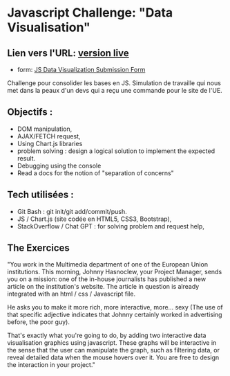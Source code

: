 # Javascript Challenge: "Data Visualisation"

## Lien vers l'URL: [version live](https://onyx3o6.github.io/js-datavisualisation-challenge/)

- form: [JS Data Visualization Submission Form](/)

Challenge pour consolider les bases en JS. Simulation de travaille qui nous met dans la peaux d'un devs qui a reçu une commande pour le site de l'UE.

## Objectifs :

- DOM manipulation,
- AJAX/FETCH request,
- Using Chart.js libraries
- problem solving : design a logical solution to implement the expected result.
- Debugging using the console
- Read a docs for the notion of "separation of concerns"

## Tech utilisées :

- Git Bash : git init/git add/commit/push.
- JS / Chart.js (site codée en HTML5, CSS3, Bootstrap),
- StackOverflow / Chat GPT : for solving problem and request help,

## The Exercices

"You work in the Multimedia department of one of the European Union institutions. This morning, Johnny Hasnoclew, your Project Manager, sends you on a mission: one of the in-house journalists has published a new article on the institution's website. The article in question is already integrated with an html / css / Javascript file.

He asks you to make it more rich, more interactive, more... sexy (The use of that specific adjective indicates that Johnny certainly worked in advertising before, the poor guy).

That's exactly what you're going to do, by adding two interactive data visualisation graphics using javascript. These graphs will be interactive in the sense that the user can manipulate the graph, such as filtering data, or reveal detailed data when the mouse hovers over it. You are free to design the interaction in your project."
